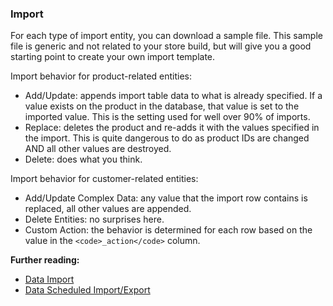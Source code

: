 ### Import

For each type of import entity, you can download a sample file. This sample file is generic and not related to your store build, but will give you a good starting point to create your own import template.

Import behavior for product-related entities:

* Add/Update: appends import table data to what is already specified. If a value exists on the product in the database, that value is set to the imported value. This is the setting used for well over 90% of imports.
* Replace: deletes the product and re-adds it with the values specified in the import. This is quite dangerous to do as product IDs are changed AND all other values are destroyed.
* Delete: does what you think.

Import behavior for customer-related entities:

* Add/Update Complex Data: any value that the import row contains is replaced, all other values are appended.
* Delete Entities: no surprises here.
* Custom Action: the behavior is determined for each row based on the value in the `<code>_action</code>` column.

**Further reading:**
* [Data Import](https://docs.magento.com/user-guide/system/data-import.html)
* [Data Scheduled Import/Export](https://docs.magento.com/user-guide/system/data-scheduled-import-export.html)
